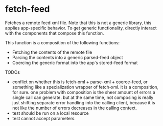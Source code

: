 # fetch-feed
Fetches a remote feed xml file. Note that this is not a generic library, this applies app-specific behavior. To get generic functionality, directly interact with the components that compose this function.

This function is a composition of the following functions:
* Fetching the contents of the remote file
* Parsing the contents into a generic parsed-feed object
* Coercing the generic format into the app's stored-feed format

TODOs
* conflict on whether this is fetch-xml + parse-xml + coerce-feed, or something like a specialization wrapper of fetch-xml. it is a composition, for sure. one problem with composition is the sheer amount of errors a single call can generate. but at the same time, not composing is really just shifting separate error handling into the calling client, because it is not like the number of errors decreases in the calling context.
* test should be run on a local resource
* test cannot accept parameters
